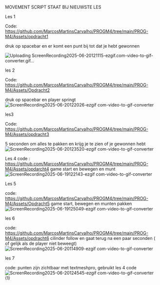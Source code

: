MOVEMENT SCRIPT STAAT BIJ NIEUWSTE LES

Les 1

Code: https://github.com/MarcosMartinsCarvalho/PROGM4/tree/main/PROG-M4/Assets/opdracht1

druk op spacebar en er komt een punt bij tot dat je hebt gewonnen

![Uploading ScreenRecording2025-06-20121115-ezgif.com-video-to-gif-converter.gif…]()

les 2

Code: https://github.com/MarcosMartinsCarvalho/PROGM4/tree/main/PROG-M4/Assets/Opdracht2

druk op spacebar en player springt 
![ScreenRecording2025-06-20122026-ezgif com-video-to-gif-converter](https://github.com/user-attachments/assets/f8e312e4-56fb-433d-8743-6a9034ef308e)

les3

Code: https://github.com/MarcosMartinsCarvalho/PROGM4/tree/main/PROG-M4/Assets/opdracht3

5 seconden om alles te pakken en krijg je te zien of je gewonnen hebt
![ScreenRecording2025-06-20123520-ezgif com-video-to-gif-converter](https://github.com/user-attachments/assets/1495dd69-88c9-4296-9f78-516d14b86d1a)





Les 4
code : https://github.com/MarcosMartinsCarvalho/PROGM4/tree/main/PROG-M4/Assets/opdarcht4
game start en bewegen en munt
![ScreenRecording2025-06-19122143-ezgif com-video-to-gif-converter](https://github.com/user-attachments/assets/f5fd10ab-5a08-4c56-a292-6629074805fd)


Les 5

code: https://github.com/MarcosMartinsCarvalho/PROGM4/tree/main/PROG-M4/Assets/Opdracht5
game start, bewegen en munten pakken
![ScreenRecording2025-06-19125049-ezgif com-video-to-gif-converter](https://github.com/user-attachments/assets/639f015d-c834-4992-9229-656993048cd9)




les 6

code: https://github.com/MarcosMartinsCarvalho/PROGM4/tree/main/PROG-M4/Assets/opdracht6
cilinder follow en gaat terug na een paar seconden ( of gelijk als de player niet beweegt)
![ScreenRecording2025-06-20114909-ezgif com-video-to-gif-converter](https://github.com/user-attachments/assets/cb30dabd-a198-4068-9968-f1d08445f85f)


les 7

code:
punten zijn zichtbaar met textmeshpro, gebruikt les 4 code
![ScreenRecording2025-06-20124545-ezgif com-video-to-gif-converter (1)](https://github.com/user-attachments/assets/2b0b08d7-c462-426e-8bbf-e3d02424beda)












